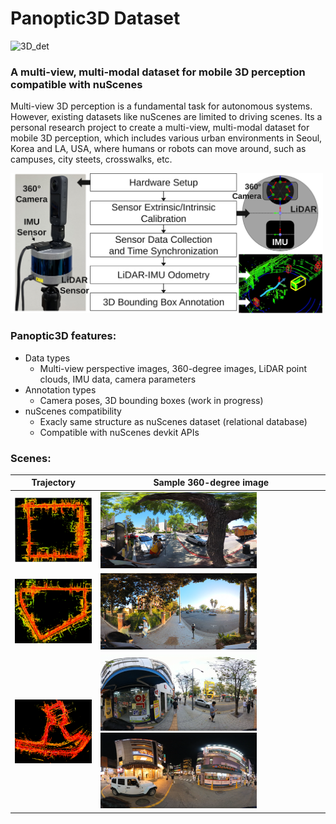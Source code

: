 # Panoptic3D Dataset

<img src="assets/example_3d_detection_bevdet.gif" alt="3D_det"/>

### A multi-view, multi-modal dataset for mobile 3D perception compatible with nuScenes

Multi-view 3D perception is a fundamental task for autonomous systems. However, existing datasets like nuScenes are limited to driving scenes. Its a personal research project to create a multi-view, multi-modal dataset for mobile 3D perception, which includes various urban environments in Seoul, Korea and LA, USA, where humans or robots can move around, such as campuses, city steets, crosswalks, etc. 

<!-- <div style="text-align: center;">
  <img src="assets/Sensor_configuration.svg" alt="dataset_creation_process" width="400"/>
</div> -->
<img src="assets/Sensor_configuration.svg" alt="dataset_creation_process" width="500"/>

### Panoptic3D features:
- Data types
  - Multi-view perspective images, 360-degree images, LiDAR point clouds, IMU data, camera parameters
- Annotation types
  - Camera poses, 3D bounding boxes (work in progress)
- nuScenes compatibility
  - Exacly same structure as nuScenes dataset (relational database)
  - Compatible with nuScenes devkit APIs

### Scenes:
| Trajectory | Sample 360-degree image |
| --- | --- |
| <img src="assets/trajectory1.png" width="150"/> | <img src="assets/scene1.png" width="250"/> |
| <img src="assets/trajectory2.png" width="150"/> | <img src="assets/scene2.png" width="250"/> |
| <img src="assets/trajectory3.png" width="150"/> | <img src="assets/scene3.png" width="250"/> <img src="assets/scene5.png" width="250"/> |